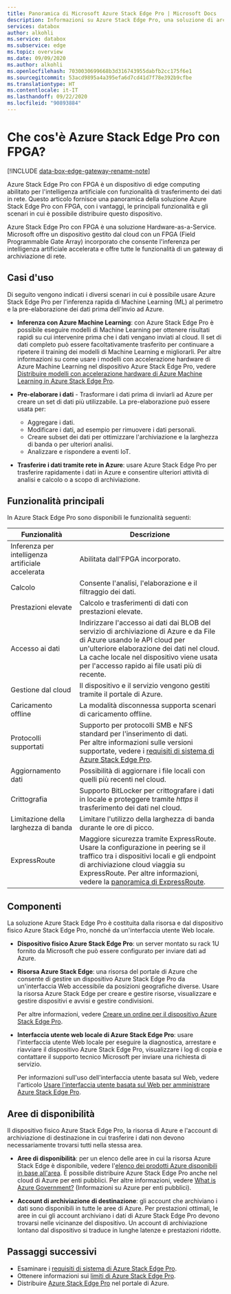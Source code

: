 ```yaml
---
title: Panoramica di Microsoft Azure Stack Edge Pro | Microsoft Docs
description: Informazioni su Azure Stack Edge Pro, una soluzione di archiviazione che usa un dispositivo fisico per i trasferimenti basati su rete in Azure.
services: databox
author: alkohli
ms.service: databox
ms.subservice: edge
ms.topic: overview
ms.date: 09/09/2020
ms.author: alkohli
ms.openlocfilehash: 7030030699668b3d316743955dabfb2cc175f6e1
ms.sourcegitcommit: 53acd9895a4a395efa6d7cd41d7f78e392b9cfbe
ms.translationtype: HT
ms.contentlocale: it-IT
ms.lasthandoff: 09/22/2020
ms.locfileid: "90893884"
---
```

# <a name="what-is-azure-stack-edge-pro-with-fpga"></a>Che cos'è Azure Stack Edge Pro con FPGA?

[!INCLUDE [data-box-edge-gateway-rename-note](../../includes/data-box-edge-gateway-rename-note.md)]

Azure Stack Edge Pro con FPGA è un dispositivo di edge computing abilitato per l'intelligenza artificiale con funzionalità di trasferimento dei dati in rete. Questo articolo fornisce una panoramica della soluzione Azure Stack Edge Pro con FPGA, con i vantaggi, le principali funzionalità e gli scenari in cui è possibile distribuire questo dispositivo.

Azure Stack Edge Pro con FPGA è una soluzione Hardware-as-a-Service. Microsoft offre un dispositivo gestito dal cloud con un FPGA (Field Programmable Gate Array) incorporato che consente l'inferenza per intelligenza artificiale accelerata e offre tutte le funzionalità di un gateway di archiviazione di rete. 

## <a name="use-cases"></a>Casi d'uso

Di seguito vengono indicati i diversi scenari in cui è possibile usare Azure Stack Edge Pro per l'inferenza rapida di Machine Learning (ML) al perimetro e la pre-elaborazione dei dati prima dell'invio ad Azure.

- **Inferenza con Azure Machine Learning**: con Azure Stack Edge Pro è possibile eseguire modelli di Machine Learning per ottenere risultati rapidi su cui intervenire prima che i dati vengano inviati al cloud. Il set di dati completo può essere facoltativamente trasferito per continuare a ripetere il training dei modelli di Machine Learning e migliorarli. Per altre informazioni su come usare i modelli con accelerazione hardware di Azure Machine Learning nel dispositivo Azure Stack Edge Pro, vedere [Distribuire modelli con accelerazione hardware di Azure Machine Learning in Azure Stack Edge Pro](https://docs.microsoft.com/azure/machine-learning/how-to-deploy-fpga-web-service#deploy-to-a-local-edge-server).

- **Pre-elaborare i dati** - Trasformare i dati prima di inviarli ad Azure per creare un set di dati più utilizzabile. La pre-elaborazione può essere usata per: 

    - Aggregare i dati.
    - Modificare i dati, ad esempio per rimuovere i dati personali.
    - Creare subset dei dati per ottimizzare l'archiviazione e la larghezza di banda o per ulteriori analisi.
    - Analizzare e rispondere a eventi IoT. 

- **Trasferire i dati tramite rete in Azure**: usare Azure Stack Edge Pro per trasferire rapidamente i dati in Azure e consentire ulteriori attività di analisi e calcolo o a scopo di archiviazione. 

## <a name="key-capabilities"></a>Funzionalità principali

In Azure Stack Edge Pro sono disponibili le funzionalità seguenti:

|Funzionalità |Descrizione  |
|---------|---------|
|Inferenza per intelligenza artificiale accelerata| Abilitata dall'FPGA incorporato.|
|Calcolo       |Consente l'analisi, l'elaborazione e il filtraggio dei dati.|
|Prestazioni elevate | Calcolo e trasferimenti di dati con prestazioni elevate.|
|Accesso ai dati     | Indirizzare l'accesso ai dati dai BLOB del servizio di archiviazione di Azure e da File di Azure usando le API cloud per un'ulteriore elaborazione dei dati nel cloud. La cache locale nel dispositivo viene usata per l'accesso rapido ai file usati più di recente.|
|Gestione dal cloud     |Il dispositivo e il servizio vengono gestiti tramite il portale di Azure.  |
|Caricamento offline     | La modalità disconnessa supporta scenari di caricamento offline.|
|Protocolli supportati     | Supporto per protocolli SMB e NFS standard per l'inserimento di dati. <br> Per altre informazioni sulle versioni supportate, vedere i [requisiti di sistema di Azure Stack Edge Pro](azure-stack-edge-system-requirements.md).|
|Aggiornamento dati     | Possibilità di aggiornare i file locali con quelli più recenti nel cloud.|
|Crittografia    | Supporto BitLocker per crittografare i dati in locale e proteggere tramite *https* il trasferimento dei dati nel cloud.|
|Limitazione della larghezza di banda| Limitare l'utilizzo della larghezza di banda durante le ore di picco.|
|ExpressRoute | Maggiore sicurezza tramite ExpressRoute. Usare la configurazione in peering se il traffico tra i dispositivi locali e gli endpoint di archiviazione cloud viaggia su ExpressRoute. Per altre informazioni, vedere la [panoramica di ExpressRoute](../expressroute/expressroute-introduction.md).

## <a name="components"></a>Componenti

La soluzione Azure Stack Edge Pro è costituita dalla risorsa e dal dispositivo fisico Azure Stack Edge Pro, nonché da un'interfaccia utente Web locale.

* **Dispositivo fisico Azure Stack Edge Pro**: un server montato su rack 1U fornito da Microsoft che può essere configurato per inviare dati ad Azure.
    
* **Risorsa Azure Stack Edge**: una risorsa del portale di Azure che consente di gestire un dispositivo Azure Stack Edge Pro da un'interfaccia Web accessibile da posizioni geografiche diverse. Usare la risorsa Azure Stack Edge per creare e gestire risorse, visualizzare e gestire dispositivi e avvisi e gestire condivisioni.  

    <!--![The Azure Stack Edge service in Azure portal](media/data-box-overview/data-box-Edge-service1.png)-->

    Per altre informazioni, vedere [Creare un ordine per il dispositivo Azure Stack Edge Pro](azure-stack-edge-deploy-prep.md#create-a-new-resource).

* **Interfaccia utente web locale di Azure Stack Edge Pro**: usare l'interfaccia utente Web locale per eseguire la diagnostica, arrestare e riavviare il dispositivo Azure Stack Edge Pro, visualizzare i log di copia e contattare il supporto tecnico Microsoft per inviare una richiesta di servizio.

    <!--![The Azure Stack Edge Pro local web UI](media/data-box-Edge-overview/data-box-Edge-local-web-ui.png)-->

    Per informazioni sull'uso dell'interfaccia utente basata sul Web, vedere l'articolo [Usare l'interfaccia utente basata sul Web per amministrare Azure Stack Edge Pro](azure-stack-edge-manage-access-power-connectivity-mode.md).

## <a name="region-availability"></a>Aree di disponibilità

Il dispositivo fisico Azure Stack Edge Pro, la risorsa di Azure e l'account di archiviazione di destinazione in cui trasferire i dati non devono necessariamente trovarsi tutti nella stessa area.

- **Aree di disponibilità**: per un elenco delle aree in cui la risorsa Azure Stack Edge è disponibile, vedere l'[elenco dei prodotti Azure disponibili in base all'area](https://azure.microsoft.com/global-infrastructure/services/?products=databox&regions=all). È possibile distribuire Azure Stack Edge Pro anche nel cloud di Azure per enti pubblici. Per altre informazioni, vedere [What is Azure Government?](https://docs.microsoft.com/azure/azure-government/documentation-government-welcome) (Informazioni su Azure per enti pubblici).
    
- **Account di archiviazione di destinazione**: gli account che archiviano i dati sono disponibili in tutte le aree di Azure. Per prestazioni ottimali, le aree in cui gli account archiviano i dati di Azure Stack Edge Pro devono trovarsi nelle vicinanze del dispositivo. Un account di archiviazione lontano dal dispositivo si traduce in lunghe latenze e prestazioni ridotte.

## <a name="next-steps"></a>Passaggi successivi

- Esaminare i [requisiti di sistema di Azure Stack Edge Pro](azure-stack-edge-system-requirements.md).
- Ottenere informazioni sui [limiti di Azure Stack Edge Pro](azure-stack-edge-limits.md).
- Distribuire [Azure Stack Edge Pro](azure-stack-edge-deploy-prep.md) nel portale di Azure.

